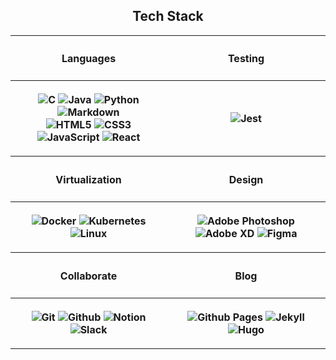 <div align=center>

## Tech Stack

<table>

<tr>

<th>

#### Languages

</th>

<th>

#### Testing

</th>

</tr>

<tr>

<th>

![C](https://img.shields.io/badge/C-A8B9CC.svg?logo=C&logoColor=white&style=for-the-badge)
![Java](https://img.shields.io/badge/Java-007396.svg?logo=Java&logoColor=white&style=for-the-badge)
![Python](https://img.shields.io/badge/Python-3776AB.svg?logo=Python&logoColor=white&style=for-the-badge)
![Markdown](https://img.shields.io/badge/Markdown-000000.svg?logo=Markdown&logoColor=white&style=for-the-badge)  
![HTML5](https://img.shields.io/badge/HTML5-E34F26.svg?logo=HTML5&logoColor=white&style=for-the-badge)
![CSS3](https://img.shields.io/badge/CSS3-1572B6.svg?logo=CSS3&logoColor=white&style=for-the-badge)
![JavaScript](https://img.shields.io/badge/JavaScript-F7DF1E.svg?logo=JavaScript&logoColor=white&style=for-the-badge)
![React](https://img.shields.io/badge/React-61DAFB.svg?logo=React&logoColor=white&style=for-the-badge)

</th>

<th>

![Jest](https://img.shields.io/badge/Jest-C21325.svg?logo=Jest&logoColor=white&style=for-the-badge)

</th>

</tr>

<tr>

<th>

#### Virtualization

</th>

<th>

#### Design

</th>

</tr>

<th>

![Docker](https://img.shields.io/badge/Docker-2496ED.svg?logo=Docker&logoColor=white&style=for-the-badge)
![Kubernetes](https://img.shields.io/badge/Kubernetes-326CE5.svg?logo=Kubernetes&logoColor=white&style=for-the-badge)
![Linux](https://img.shields.io/badge/Linux-FCC624.svg?logo=Linux&logoColor=white&style=for-the-badge)

</th>

<th>

![Adobe Photoshop](https://img.shields.io/badge/Adobe&nbsp;Photoshop-31A8FF.svg?logo=AdobePhotoshop&logoColor=white&style=for-the-badge)
![Adobe XD](https://img.shields.io/badge/Adobe&nbsp;XD-FF61F6.svg?logo=AdobeXD&logoColor=white&style=for-the-badge)
![Figma](https://img.shields.io/badge/Figma-F24E1E.svg?logo=Figma&logoColor=white&style=for-the-badge)

</th>

</tr>

<tr>

<th>

#### Collaborate

</th>

<th>

#### Blog

</th>

</tr>

<tr>

<th>

![Git](https://img.shields.io/badge/Git-F05032.svg?logo=Git&logoColor=white&style=for-the-badge)
![Github](https://img.shields.io/badge/Github-181717.svg?logo=Github&logoColor=white&style=for-the-badge)
![Notion](https://img.shields.io/badge/Notion-000000.svg?logo=Notion&logoColor=white&style=for-the-badge)
![Slack](https://img.shields.io/badge/Slack-4A154B.svg?logo=Slack&logoColor=white&style=for-the-badge)

</th>

<th>

![Github Pages](https://img.shields.io/badge/Github&nbsp;Pages-181717.svg?logo=GithubPages&logoColor=white&style=for-the-badge)
![Jekyll](https://img.shields.io/badge/Jekyll-CC0000.svg?logo=Jekyll&logoColor=white&style=for-the-badge)
![Hugo](https://img.shields.io/badge/Hugo-FF4088.svg?logo=Hugo&logoColor=white&style=for-the-badge)

</th>

</tr>
</table>
</div>
